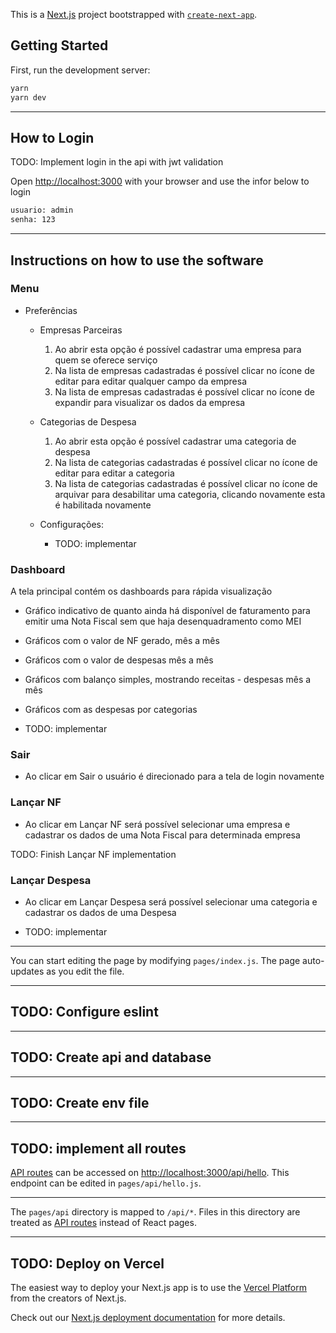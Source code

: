 This is a [Next.js](https://nextjs.org/) project bootstrapped with [`create-next-app`](https://github.com/vercel/next.js/tree/canary/packages/create-next-app).

## Getting Started

First, run the development server:

```bash
yarn
yarn dev
```

---

## How to Login

TODO: Implement login in the api with jwt validation

Open [http://localhost:3000](http://localhost:3000) with your browser and use the infor below to login

```bash
usuario: admin
senha: 123
```

---

## Instructions on how to use the software

### Menu

- Preferências
  - Empresas Parceiras
      1. Ao abrir esta opção é possível cadastrar uma empresa para quem se oferece serviço
      2. Na lista de empresas cadastradas é possível clicar no ícone de editar para editar qualquer campo da empresa
      3. Na lista de empresas cadastradas é possível clicar no ícone de expandir para visualizar os dados da empresa

  - Categorias de Despesa
      1. Ao abrir esta opção é possível cadastrar uma categoria de despesa
      2. Na lista de categorias cadastradas é possível clicar no ícone de editar para editar a categoria
      3. Na lista de categorias cadastradas é possível clicar no ícone de arquivar para desabilitar uma categoria, clicando novamente esta é habilitada novamente

  - Configurações:
    - TODO: implementar

### Dashboard

A tela principal contém os dashboards para rápida visualização

- Gráfico indicativo de quanto ainda há disponível de faturamento para emitir uma Nota Fiscal sem que haja desenquadramento como MEI
- Gráficos com o valor de NF gerado, mês a mês
- Gráficos com o valor de despesas mês a mês
- Gráficos com balanço simples, mostrando receitas - despesas mês a mês
- Gráficos com as despesas por categorias

- TODO: implementar

### Sair

- Ao clicar em Sair o usuário é direcionado para a tela de login novamente

### Lançar NF

- Ao clicar em Lançar NF será possível selecionar uma empresa e cadastrar os dados de uma Nota Fiscal para determinada empresa

TODO: Finish Lançar NF implementation

### Lançar Despesa

- Ao clicar em Lançar Despesa será possível selecionar uma categoria e cadastrar os dados de uma Despesa

- TODO: implementar

---

You can start editing the page by modifying `pages/index.js`. The page auto-updates as you edit the file.

---

## TODO: Configure eslint

---

## TODO: Create api and database

---

## TODO: Create env file

---

## TODO: implement all routes

[API routes](https://nextjs.org/docs/api-routes/introduction) can be accessed on [http://localhost:3000/api/hello](http://localhost:3000/api/hello). This endpoint can be edited in `pages/api/hello.js`.

---
The `pages/api` directory is mapped to `/api/*`. Files in this directory are treated as [API routes](https://nextjs.org/docs/api-routes/introduction) instead of React pages.

---

## TODO: Deploy on Vercel

The easiest way to deploy your Next.js app is to use the [Vercel Platform](https://vercel.com/new?utm_medium=default-template&filter=next.js&utm_source=create-next-app&utm_campaign=create-next-app-readme) from the creators of Next.js.

Check out our [Next.js deployment documentation](https://nextjs.org/docs/deployment) for more details.
